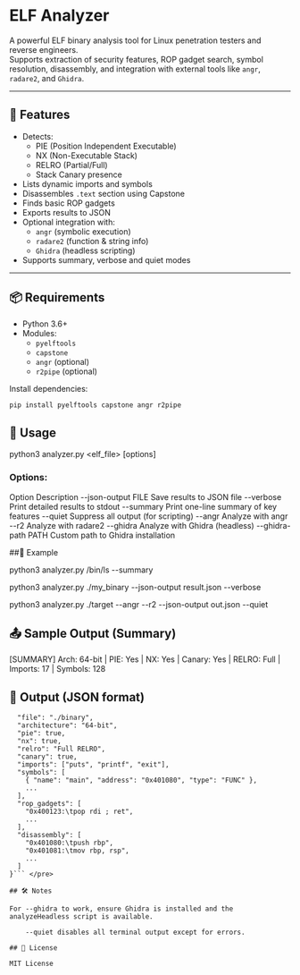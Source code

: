 # ELF Analyzer

A powerful ELF binary analysis tool for Linux penetration testers and reverse engineers.  
Supports extraction of security features, ROP gadget search, symbol resolution, disassembly, and integration with external tools like `angr`, `radare2`, and `Ghidra`.

---

## 🔧 Features

- Detects:
  - PIE (Position Independent Executable)
  - NX (Non-Executable Stack)
  - RELRO (Partial/Full)
  - Stack Canary presence
- Lists dynamic imports and symbols
- Disassembles `.text` section using Capstone
- Finds basic ROP gadgets
- Exports results to JSON
- Optional integration with:
  - `angr` (symbolic execution)
  - `radare2` (function & string info)
  - `Ghidra` (headless scripting)
- Supports summary, verbose and quiet modes

---

## 📦 Requirements

- Python 3.6+
- Modules:
  - `pyelftools`
  - `capstone`
  - `angr` (optional)
  - `r2pipe` (optional)

Install dependencies:

```bash
pip install pyelftools capstone angr r2pipe
```

## 🚀 Usage

python3 analyzer.py <elf_file> [options]

### Options:
Option	Description
--json-output FILE	Save results to JSON file
--verbose	Print detailed results to stdout
--summary	Print one-line summary of key features
--quiet	Suppress all output (for scripting)
--angr	Analyze with angr
--r2	Analyze with radare2
--ghidra	Analyze with Ghidra (headless)
--ghidra-path PATH	Custom path to Ghidra installation

##📄 Example

python3 analyzer.py /bin/ls --summary

python3 analyzer.py ./my_binary --json-output result.json --verbose

python3 analyzer.py ./target --angr --r2 --json-output out.json --quiet

## 📤 Sample Output (Summary)

[SUMMARY] Arch: 64-bit | PIE: Yes | NX: Yes | Canary: Yes | RELRO: Full | Imports: 17 | Symbols: 128

## 📁 Output (JSON format)

```json{
  "file": "./binary",
  "architecture": "64-bit",
  "pie": true,
  "nx": true,
  "relro": "Full RELRO",
  "canary": true,
  "imports": ["puts", "printf", "exit"],
  "symbols": [
    { "name": "main", "address": "0x401080", "type": "FUNC" },
    ...
  ],
  "rop_gadgets": [
    "0x400123:\tpop rdi ; ret",
    ...
  ],
  "disassembly": [
    "0x401080:\tpush rbp",
    "0x401081:\tmov rbp, rsp",
    ...
  ]
}``` </pre>

## 🛠 Notes

For --ghidra to work, ensure Ghidra is installed and the analyzeHeadless script is available.

    --quiet disables all terminal output except for errors.

## 📜 License

MIT License
